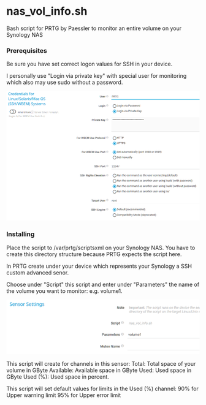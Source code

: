 # nas_vol_info.sh

Bash script for PRTG by Paessler to monitor an entire volume on your Synology NAS

### Prerequisites

Be sure you have set correct logon values for SSH in your device.

I personally use "Login via private key" with special user for monitoring which also may use sudo without a password.

![Screenshot1](https://github.com/WAdama/nas_shares_info/blob/master/images/ssh.png)

### Installing

Place the script to /var/prtg/scriptsxml on your Synology NAS. You have to create this directory structure because PRTG expects the script here.

In PRTG create under your device which represents your Synology a SSH custom advanced senor.

Choose under "Script" this script and enter under "Parameters" the name of the volume you want to monitor: e.g. volume1.

![Screenshot1](https://github.com/WAdama/nas_vol_info/blob/master/images/nas_vol_info.png)

This script will create for channels in this sensor:
Total: Total space of your volume in GByte
Available: Available space in GByte
Used: Used space in GByte
Used (%): Used space in percent.

This script will set default values for limits in the Used (%) channel:
90% for Upper warning limit
95% for Upper error limit
